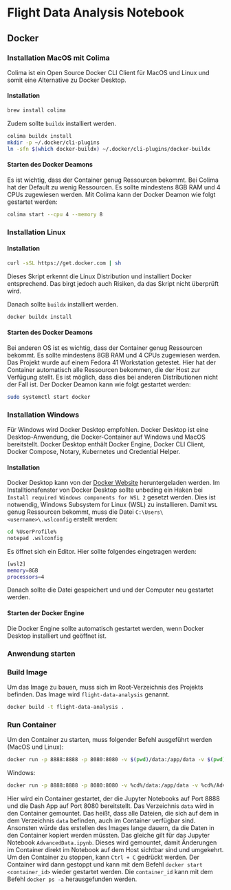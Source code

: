 # Flight Data Analysis Notebook

## Docker

### Installation MacOS mit Colima
Colima ist ein Open Source Docker CLI Client für MacOS und Linux und somit eine Alternative zu Docker Desktop.

#### Installation
```bash
brew install colima
```
Zudem sollte `buildx` installiert werden.

```bash
colima buildx install
mkdir -p ~/.docker/cli-plugins
ln -sfn $(which docker-buildx) ~/.docker/cli-plugins/docker-buildx
```

#### Starten des Docker Deamons
Es ist wichtig, dass der Container genug Ressourcen bekommt. Bei Colima hat der Default zu wenig Ressourcen. Es sollte mindestens 8GB RAM und 4 CPUs zugewiesen werden. Mit Colima kann der Docker Deamon wie folgt gestartet werden:

```bash
colima start --cpu 4 --memory 8
```

### Installation Linux

#### Installation
```bash
curl -sSL https://get.docker.com | sh
``` 
Dieses Skript erkennt die Linux Distribution und installiert Docker entsprechend. Das birgt jedoch auch Risiken, da das Skript nicht überprüft wird.

Danach sollte `buildx` installiert werden.

```bash
docker buildx install
```

#### Starten des Docker Deamons
Bei anderen OS ist es wichtig, dass der Container genug Ressourcen bekommt. Es sollte mindestens 8GB RAM und 4 CPUs zugewiesen werden. Das Projekt wurde auf einem Fedora 41 Workstation getestet. Hier hat der Container automatisch alle Ressourcen bekommen, die der Host zur Verfügung stellt.
Es ist möglich, dass dies bei anderen Distributionen nicht der Fall ist. 
Der Docker Deamon kann wie folgt gestartet werden:

```bash
sudo systemctl start docker
```

### Installation Windows
Für Windows wird Docker Desktop empfohlen. Docker Desktop ist eine Desktop-Anwendung, die Docker-Container auf Windows und MacOS bereitstellt. Docker Desktop enthält Docker Engine, Docker CLI Client, Docker Compose, Notary, Kubernetes und Credential Helper.

#### Installation
Docker Desktop kann von der [Docker Website](https://www.docker.com/products/docker-desktop) heruntergeladen werden. Im Installtionsfenster von Docker Desktop sollte unbeding ein Haken bei `Install required Windows components for WSL 2` gesetzt werden. Dies ist notwendig, Windows Subsystem for Linux (WSL) zu installieren. Damit `WSL` genug Ressourcen bekommt, muss die Datei `C:\Users\<username>\.wslconfig` erstellt werden:

```bash
cd %UserProfile%
notepad .wslconfig
```
Es öffnet sich ein Editor. Hier sollte folgendes eingetragen werden:

```bash
[wsl2]
memory=8GB
processors=4
```
Danach sollte die Datei gespeichert und und der Computer neu gestartet werden.

#### Starten der Docker Engine
Die Docker Engine sollte automatisch gestartet werden, wenn Docker Desktop installiert und geöffnet ist. 


### Anwendung starten

### Build Image
Um das Image zu bauen, muss sich im Root-Verzeichnis des Projekts befinden. Das Image wird `flight-data-analysis` genannt.

```bash
docker build -t flight-data-analysis .
```

### Run Container
Um den Container zu starten, muss folgender Befehl ausgeführt werden (MacOS und Linux):
```bash
docker run -p 8888:8888 -p 8080:8080 -v $(pwd)/data:/app/data -v $(pwd)/AdvancedData.ipynb:/app/AdvancedData.ipynb flight-data-analysis
```
Windows:
```bash
docker run -p 8888:8888 -p 8080:8080 -v %cd%/data:/app/data -v %cd%/AdvancedData.ipynb:/app/AdvancedData.ipynb flight-data-analysis
```

Hier wird ein Container gestartet, der die Jupyter Notebooks auf Port 8888 und die Dash App auf Port 8080 bereitstellt. Das Verzeichnis `data` wird in den Container gemountet. Das heißt, dass alle Dateien, die sich auf dem in dem Verzeichnis `data` befinden, auch im Container verfügbar sind.
Ansonsten würde das erstellen des Images lange dauern, da die Daten in den Container kopiert werden müssten. Das gleiche gilt für das Jupyter Notebook `AdvancedData.ipynb`. Dieses wird gemountet, damit Änderungen im Container direkt im Notebook auf dem Host sichtbar sind und umgekehrt.
Um den Container zu stoppen, kann `Ctrl + C` gedrückt werden. Der Container wird dann gestoppt und kann mit dem Befehl `docker start <container_id>` wieder gestartet werden. Die `container_id` kann mit dem Befehl `docker ps -a` herausgefunden werden.
